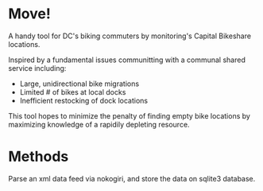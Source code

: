 Move!
=====

A handy tool for DC's biking commuters by monitoring's Capital Bikeshare locations. 

Inspired by a fundamental issues communitting with a communal shared service including:
  - Large, unidirectional bike migrations
  - Limited # of bikes at local docks
  - Inefficient restocking of dock locations
  
This tool hopes to minimize the penalty of finding empty bike locations by maximizing knowledge of a rapidily depleting resource. 

Methods
=====
Parse an xml data feed via nokogiri, and store the data on sqlite3 database. 
